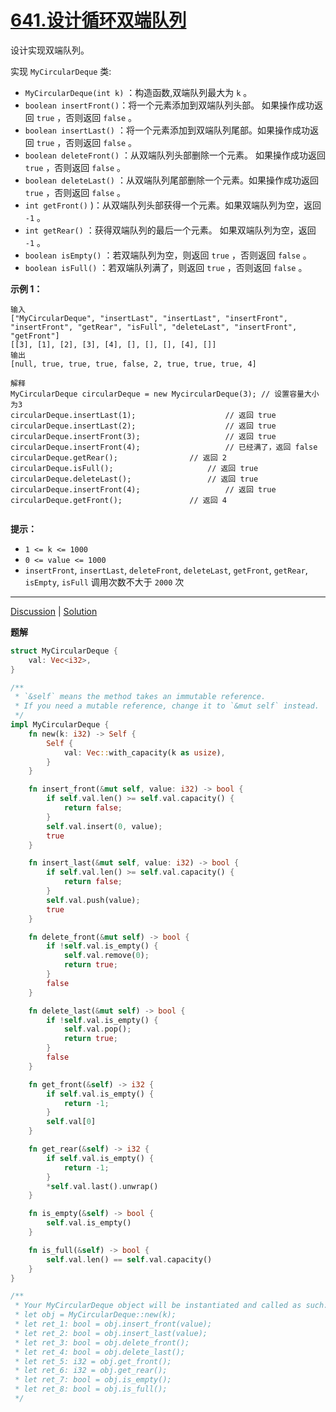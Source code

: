 # [641.设计循环双端队列](https://leetcode.cn/problems/design-circular-deque/description/)

设计实现双端队列。

实现 `MyCircularDeque` 类:

- `MyCircularDeque(int k)` ：构造函数,双端队列最大为 `k` 。
- `boolean insertFront()`：将一个元素添加到双端队列头部。 如果操作成功返回 `true` ，否则返回 `false` 。
- `boolean insertLast()` ：将一个元素添加到双端队列尾部。如果操作成功返回 `true` ，否则返回 `false` 。
- `boolean deleteFront()` ：从双端队列头部删除一个元素。 如果操作成功返回 `true` ，否则返回 `false` 。
- `boolean deleteLast()` ：从双端队列尾部删除一个元素。如果操作成功返回 `true` ，否则返回 `false` 。
- `int getFront()` )：从双端队列头部获得一个元素。如果双端队列为空，返回 `-1` 。
- `int getRear()` ：获得双端队列的最后一个元素。 如果双端队列为空，返回 `-1` 。
- `boolean isEmpty()` ：若双端队列为空，则返回 `true` ，否则返回 `false` 。
- `boolean isFull()` ：若双端队列满了，则返回 `true` ，否则返回 `false` 。

 

**示例 1：**

```
输入
["MyCircularDeque", "insertLast", "insertLast", "insertFront", "insertFront", "getRear", "isFull", "deleteLast", "insertFront", "getFront"]
[[3], [1], [2], [3], [4], [], [], [], [4], []]
输出
[null, true, true, true, false, 2, true, true, true, 4]

解释
MyCircularDeque circularDeque = new MycircularDeque(3); // 设置容量大小为3
circularDeque.insertLast(1);			        // 返回 true
circularDeque.insertLast(2);			        // 返回 true
circularDeque.insertFront(3);			        // 返回 true
circularDeque.insertFront(4);			        // 已经满了，返回 false
circularDeque.getRear();  				// 返回 2
circularDeque.isFull();				        // 返回 true
circularDeque.deleteLast();			        // 返回 true
circularDeque.insertFront(4);			        // 返回 true
circularDeque.getFront();				// 返回 4
 
```

 

**提示：**

- `1 <= k <= 1000`
- `0 <= value <= 1000`
- `insertFront`, `insertLast`, `deleteFront`, `deleteLast`, `getFront`, `getRear`, `isEmpty`, `isFull` 调用次数不大于 `2000` 次

------

[Discussion](https://leetcode.cn/problems/design-circular-deque/comments/) | [Solution](https://leetcode.cn/problems/design-circular-deque/solution/)



**题解**

```rust
struct MyCircularDeque {
    val: Vec<i32>,
}

/**
 * `&self` means the method takes an immutable reference.
 * If you need a mutable reference, change it to `&mut self` instead.
 */
impl MyCircularDeque {
    fn new(k: i32) -> Self {
        Self {
            val: Vec::with_capacity(k as usize),
        }
    }

    fn insert_front(&mut self, value: i32) -> bool {
        if self.val.len() >= self.val.capacity() {
            return false;
        }
        self.val.insert(0, value);
        true
    }

    fn insert_last(&mut self, value: i32) -> bool {
        if self.val.len() >= self.val.capacity() {
            return false;
        }
        self.val.push(value);
        true
    }

    fn delete_front(&mut self) -> bool {
        if !self.val.is_empty() {
            self.val.remove(0);
            return true;
        }
        false
    }

    fn delete_last(&mut self) -> bool {
        if !self.val.is_empty() {
            self.val.pop();
            return true;
        }
        false
    }

    fn get_front(&self) -> i32 {
        if self.val.is_empty() {
            return -1;
        }
        self.val[0]
    }

    fn get_rear(&self) -> i32 {
        if self.val.is_empty() {
            return -1;
        }
        *self.val.last().unwrap()
    }

    fn is_empty(&self) -> bool {
        self.val.is_empty()
    }

    fn is_full(&self) -> bool {
        self.val.len() == self.val.capacity()
    }
}

/**
 * Your MyCircularDeque object will be instantiated and called as such:
 * let obj = MyCircularDeque::new(k);
 * let ret_1: bool = obj.insert_front(value);
 * let ret_2: bool = obj.insert_last(value);
 * let ret_3: bool = obj.delete_front();
 * let ret_4: bool = obj.delete_last();
 * let ret_5: i32 = obj.get_front();
 * let ret_6: i32 = obj.get_rear();
 * let ret_7: bool = obj.is_empty();
 * let ret_8: bool = obj.is_full();
 */
```

